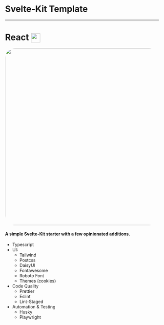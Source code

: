 # Svelte-Kit Template

---

# React <img src="https://raw.githubusercontent.com/Fractal-Tess/SvelteKit/main/static/svelte.svg" width="30" align='center'/>

<div align="center">
<img src="https://raw.githubusercontent.com/Fractal-Tess/SvelteKit/main/static/app.jpg" width="580" style="border-radius:2rem"/>
</div>

#### A simple Svelte-Kit starter with a few opinionated additions.

- Typescript
- UI:
  - Tailwind
  - Postcss
  - DaisyUI
  - Fontawesome
  - Roboto Font
  - Themes (cookies)
- Code Quality
  - Prettier
  - Eslint
  - Lint-Staged
- Automation & Testing
  - Husky
  - Playwright

